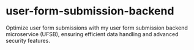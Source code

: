 # user-form-submission-backend
Optimize user form submissions with my user form submission backend microservice (UFSB), ensuring efficient data handling and advanced security features.
